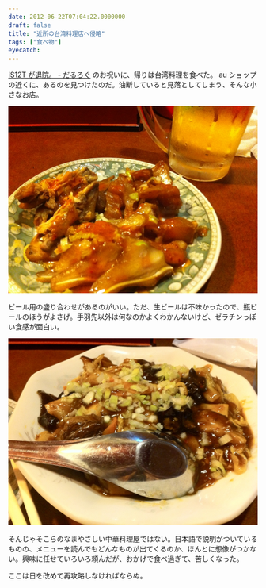 ```yaml
---
date: 2012-06-22T07:04:22.0000000
draft: false
title: "近所の台湾料理店へ侵略"
tags: ["食べ物"]
eyecatch: 
---
```

<p><a href="http://daruyanagi.hatenablog.com/entry/2012/06/21/035316">IS12T &#x304C;&#x9000;&#x9662;&#x3002; - &#x3060;&#x308B;&#x308D;&#x3050;</a> のお祝いに、帰りは台湾料理を食べた。 au ショップの近くに、あるのを見つけたのだ。油断していると見落としてしまう、そんな小さなお店。</p><p><img src="20120620194612.jpg" alt="f:id:daruyanagi:20120620194612j:plain" title="f:id:daruyanagi:20120620194612j:plain" class="hatena-fotolife"></p><p>ビール用の盛り合わせがあるのがいい。ただ、生ビールは不味かったので、瓶ビールのほうがよさげ。手羽先以外は何なのかよくわかんないけど、ゼラチンっぽい食感が面白い。</p><p><img src="20120620201820.jpg" alt="f:id:daruyanagi:20120620201820j:plain" title="f:id:daruyanagi:20120620201820j:plain" class="hatena-fotolife"></p><p>そんじゃそこらのなまやさしい中華料理屋ではない。日本語で説明がついているものの、メニューを読んでもどんなものが出てくるのか、ほんとに想像がつかない。興味に任せていろいろ頼んだが、おかげで食べ過ぎて、苦しくなった。</p><p>ここは日を改めて再攻略しなければならぬ。</p>
